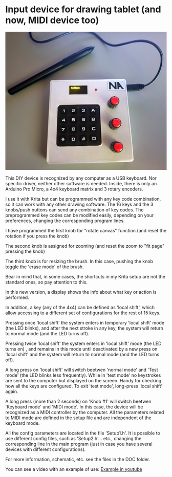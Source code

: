 # Input device for drawing tablet (and now, MIDI device too)

![Image 1](/DOC/Img1.JPG)

This DIY device is recognized by any computer as a USB keyboard. Nor specific driver, neither other software is needed.
Inside, there is only an Arduino Pro Micro, a 4x4 keyboard matrix and 3 rotary encoders.

I use it with Krita but can be programmed with any key code combination, so it can work with any other drawing software.
The 16 keys and the 3 knobs/push buttons can send any combination of key codes.
The preprogrammed key codes can be modified easily, depending on your preferences, changing the corresponding program lines.

I have programmed the first knob for "rotate canvas" function (and reset the rotation if you press the knob)


The second knob is assigned for zooming (and reset the zoom to "fit page" pressing the knob)

The third knob is for resizing the brush. In this case, pushing the knob toggle the 'erase mode' of the brush.

Bear in mind that, in some cases, the shortcuts in my Krita setup are not the standard ones, so pay attention to this.

In this new version, a display shows the info about what key or action is performed. 

In addition, a key (any of the 4x4) can be defined as 'local shift', which allow accessing to a different set of configurations for the rest of 15 keys.

Pressing once 'local shift' the system enters in temporary 'local shift' mode (the LED blinks), and after the next stroke in any key, the system will return to normal mode (and the LED turns off).

Pressing twice 'local shift' the system enters in 'local shift' mode (the LED turns on) , and remains in this mode until deactivated by a new press on 'local shift' and the system will return to normal mode (and the LED turns off).

A long press on 'local shift' will switch beetwen 'normal mode' and 'Test mode' (the LED blinks less frequently). While in 'test mode' no keystrokes are sent to the computer but displayed on the screen. Handy for checking how all the keys are configured. To exit 'test mode', long-press 'local shift' again.

A long press (more than 2 seconds) on 'Knob #1' will switch beetwen 'Keyboard mode' and 'MIDI mode'. In this case, the device will be recognized as a MIDI controller by the computer. All the parameters related to MIDI mode are defined in the setup file and are independent of the keyboard mode.

All the config parameters are located in the file 'Setup1.h'. It is possible to use different config files, such as 'Setup2.h'... etc., changing the corresponding line in the main program (just in case you have several devices with different configurations).

For more information, schematic, etc. see the files in the DOC folder.

You can see a video with an example of use: [Example in youtube](https://youtu.be/WGJYHXOumJs)
